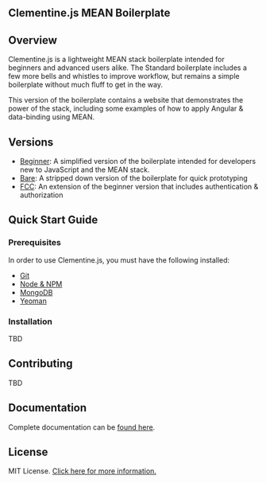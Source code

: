 ## Clementine.js MEAN Boilerplate

## Overview

Clementine.js is a lightweight MEAN stack boilerplate intended for beginners and advanced users alike. The Standard boilerplate includes a few more bells and whistles to improve workflow, but remains a simple boilerplate without much fluff to get in the way. 

This version of the boilerplate contains a website that demonstrates the power of the stack, including some examples of how to apply Angular & data-binding using MEAN.

## Versions

- [Beginner](https://github.com/johnstonbl01/clementinejs-beginner): A simplified version of the boilerplate intended for developers new to JavaScript and the MEAN stack.
- [Bare](https://github.com/johnstonbl01/clementinejs-bare): A stripped down version of the boilerplate for quick prototyping
- [FCC](https://github.com/johnstonbl01/clementinejs-fcc): An extension of the beginner version that includes authentication & authorization

## Quick Start Guide

### Prerequisites

In order to use Clementine.js, you must have the following installed:

- [Git](https://git-scm.com/)
- [Node & NPM](https://nodejs.org/)
- [MongoDB](http://www.mongodb.org/)
- [Yeoman](http://yeoman.io/)

### Installation

TBD

## Contributing

TBD

## Documentation

Complete documentation can be [found here](http://johnstonbl01.github.io/clementinejs).

## License

MIT License. [Click here for more information.](LICENSE.md)

